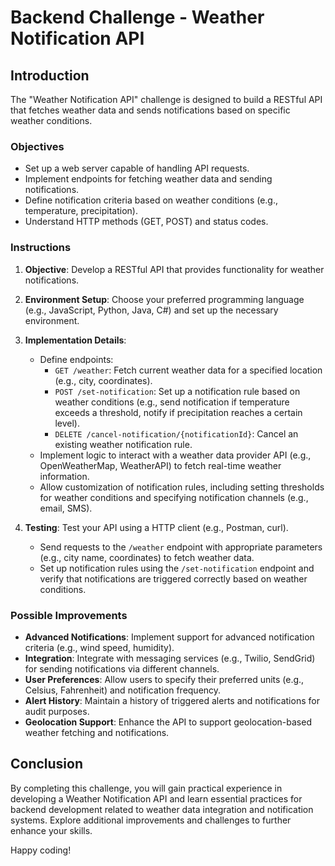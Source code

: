 # Backend Challenge - Weather Notification API

## Introduction

The "Weather Notification API" challenge is designed to build a RESTful API that fetches weather data and sends notifications based on specific weather conditions.

### Objectives

- Set up a web server capable of handling API requests.
- Implement endpoints for fetching weather data and sending notifications.
- Define notification criteria based on weather conditions (e.g., temperature, precipitation).
- Understand HTTP methods (GET, POST) and status codes.

### Instructions

1. **Objective**: Develop a RESTful API that provides functionality for weather notifications.

2. **Environment Setup**: Choose your preferred programming language (e.g., JavaScript, Python, Java, C#) and set up the necessary environment.

3. **Implementation Details**: 
   - Define endpoints:
     - `GET /weather`: Fetch current weather data for a specified location (e.g., city, coordinates).
     - `POST /set-notification`: Set up a notification rule based on weather conditions (e.g., send notification if temperature exceeds a threshold, notify if precipitation reaches a certain level).
     - `DELETE /cancel-notification/{notificationId}`: Cancel an existing weather notification rule.
   - Implement logic to interact with a weather data provider API (e.g., OpenWeatherMap, WeatherAPI) to fetch real-time weather information.
   - Allow customization of notification rules, including setting thresholds for weather conditions and specifying notification channels (e.g., email, SMS).

4. **Testing**: Test your API using a HTTP client (e.g., Postman, curl).
   - Send requests to the `/weather` endpoint with appropriate parameters (e.g., city name, coordinates) to fetch weather data.
   - Set up notification rules using the `/set-notification` endpoint and verify that notifications are triggered correctly based on weather conditions.

### Possible Improvements

- **Advanced Notifications**: Implement support for advanced notification criteria (e.g., wind speed, humidity).
- **Integration**: Integrate with messaging services (e.g., Twilio, SendGrid) for sending notifications via different channels.
- **User Preferences**: Allow users to specify their preferred units (e.g., Celsius, Fahrenheit) and notification frequency.
- **Alert History**: Maintain a history of triggered alerts and notifications for audit purposes.
- **Geolocation Support**: Enhance the API to support geolocation-based weather fetching and notifications.

## Conclusion

By completing this challenge, you will gain practical experience in developing a Weather Notification API and learn essential practices for backend development related to weather data integration and notification systems. Explore additional improvements and challenges to further enhance your skills.

Happy coding!
